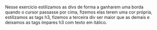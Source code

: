 Nesse exercício estilizamos as divs de forma a ganharem uma borda quando o cursor passasse por cima, fizemos elas terem uma cor própria, estilizamos as tags h3, fizemos a terceira div ser maior que as demais e deixamos as tags ímpares h3 com texto em itálico.